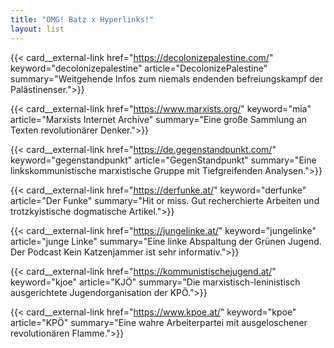 ```yaml
---
title: "OMG! Batz x Hyperlinks!"
layout: list
---
```


{{< card__external-link href="https://decolonizepalestine.com/" keyword="decolonizepalestine" article="DecolonizePalestine" summary="Weitgehende Infos zum niemals endenden befreiungskampf der Palästinenser.">}}

{{< card__external-link href="https://www.marxists.org/" keyword="mia" article="Marxists Internet Archive" summary="Eine große Sammlung an Texten revolutionärer Denker.">}}

{{< card__external-link href="https://de.gegenstandpunkt.com/" keyword="gegenstandpunkt" article="GegenStandpunkt" summary="Eine linkskommunistische marxistische Gruppe mit Tiefgreifenden Analysen.">}}

{{< card__external-link href="https://derfunke.at/" keyword="derfunke" article="Der Funke" summary="Hit or miss. Gut recherchierte Arbeiten und trotzkyistische dogmatische Artikel.">}}

{{< card__external-link href="https://jungelinke.at/" keyword="jungelinke" article="junge Linke" summary="Eine linke Abspaltung der Grünen Jugend. Der Podcast Kein Katzenjammer ist sehr informativ.">}}

{{< card__external-link href="https://kommunistischejugend.at/" keyword="kjoe" article="KJÖ" summary="Die marxistisch-leninistisch ausgerichtete Jugendorganisation der KPÖ.">}}

{{< card__external-link href="https://www.kpoe.at/" keyword="kpoe" article="KPÖ" summary="Eine wahre Arbeiterpartei mit ausgeloschener revolutionären Flamme.">}}
